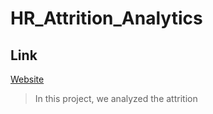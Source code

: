 # HR_Attrition_Analytics

## Link
[Website](https://sites.google.com/ar.iitr.ac.in/attrition/introduction)
> In this project, we analyzed the attrition

